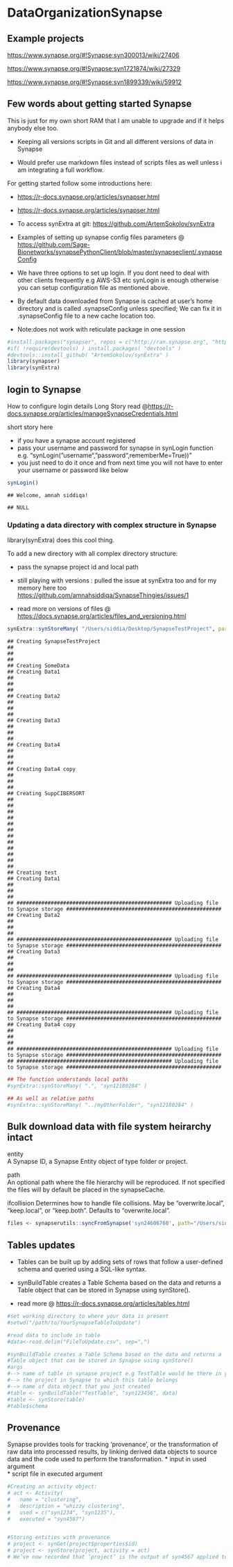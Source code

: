 DataOrganizationSynapse
================

## Example projects

<https://www.synapse.org/#!Synapse:syn300013/wiki/27406>

<https://www.synapse.org/#!Synapse:syn1721874/wiki/27329>

<https://www.synapse.org/#!Synapse:syn1899339/wiki/59912>

## Few words about getting started Synapse

This is just for my own short RAM that I am unable to upgrade and if it
helps anybody else too.

  - Keeping all versions scripts in Git and all different versions of
    data in Synapse

  - Would prefer use markdown files instead of scripts files as well
    unless i am integrating a full workflow.

For getting started follow some introductions here:

  - <https://r-docs.synapse.org/articles/synapser.html>

  - <https://r-docs.synapse.org/articles/synapser.html>

  - To access synExtra at git:
    <https://github.com/ArtemSokolov/synExtra>

  - Examples of setting up synapse config files parameters @
    <https://github.com/Sage-Bionetworks/synapsePythonClient/blob/master/synapseclient/.synapseConfig>

  - We have three options to set up login. If you dont need to deal with
    other clients frequently e.g AWS-S3 etc synLogin is enough otherwise
    you can setup configuration file as mentioned above.

  - By default data downloaded from Synapse is cached at user’s home
    directory and is called .synapseConfig unless specified; We can fix
    it in .synapseConfig file to a new cache location too.

  - Note:does not work with reticulate package in one session

<!-- end list -->

``` r
#install.packages("synapser", repos = c("http://ran.synapse.org", "http://cran.fhcrc.org"))
#if( !require(devtools) ) install.packages( "devtools" )
#devtools::install_github( "ArtemSokolov/synExtra" )
library(synapser)
library(synExtra)
```

## login to Synapse

How to configure login details Long Story read
@https://r-docs.synapse.org/articles/manageSynapseCredentials.html

short story here

  - if you have a synapse account registered
  - pass your username and password for synapse in synLogin function
    e.g. “synLogin(”username“,”password“,rememberMe=True))”
  - you just need to do it once and from next time you will not have to
    enter your username or password like below

<!-- end list -->

``` r
synLogin()
```

    ## Welcome, amnah siddiqa!

    ## NULL

### Updating a data directory with complex structure in Synapse

library(synExtra) does this cool thing.

To add a new directory with all complex directory structure:

  - pass the synapse project id and local path

  - still playing with versions : pulled the issue at synExtra too and
    for my memory here too
    <https://github.com/amnahsiddiqa/SynapseThingies/issues/1>

  - read more on versions of files @
    <https://docs.synapse.org/articles/files_and_versioning.html>

<!-- end list -->

``` r
synExtra::synStoreMany( "/Users/siddia/Desktop/SynapseTestProject", parent="syn24215009")
```

    ## Creating SynapseTestProject 
    ## 
    ## 
    ## 
    ## Creating SomeData 
    ## Creating Data1 
    ## 
    ## 
    ## 
    ## Creating Data2 
    ## 
    ## 
    ## 
    ## Creating Data3 
    ## 
    ## 
    ## 
    ## Creating Data4 
    ## 
    ## 
    ## 
    ## Creating Data4 copy 
    ## 
    ## 
    ## 
    ## Creating SuppCIBERSORT 
    ## 
    ## 
    ## 
    ## 
    ## 
    ## 
    ## 
    ## 
    ## 
    ## 
    ## 
    ## 
    ## Creating test 
    ## Creating Data1 
    ## 
    ## 
    ## 
    ## ################################################## Uploading file to Synapse storage ##################################################
    ## Creating Data2 
    ## 
    ## 
    ## 
    ## ################################################## Uploading file to Synapse storage ##################################################
    ## Creating Data3 
    ## 
    ## 
    ## 
    ## ################################################## Uploading file to Synapse storage ##################################################
    ## Creating Data4 
    ## 
    ## 
    ## 
    ## ################################################## Uploading file to Synapse storage ##################################################
    ## Creating Data4 copy 
    ## 
    ## 
    ## 
    ## ################################################## Uploading file to Synapse storage ##################################################
    ## ################################################## Uploading file to Synapse storage ##################################################

``` r
## The function understands local paths
#synExtra::synStoreMany( ".", "syn12180284" )

## As well as relative paths
#synExtra::synStoreMany( "../myOtherFolder", "syn12180284" )
```

## Bulk download data with file system heirarchy intact

entity  
A Synapse ID, a Synapse Entity object of type folder or project.

path  
An optional path where the file hierarchy will be reproduced. If not
specified the files will by default be placed in the synapseCache.

ifcollision Determines how to handle file collisions. May be
“overwrite.local”, “keep.local”, or “keep.both”. Defaults to
“overwrite.local”.

``` r
files <- synapserutils::syncFromSynapse('syn24606760', path="/Users/siddia/Desktop/SynapseTestProject/test") 
```

## Tables updates

  - Tables can be built up by adding sets of rows that follow a
    user-defined schema and queried using a SQL-like syntax.

  - synBuildTable creates a Table Schema based on the data and returns a
    Table object that can be stored in Synapse using synStore().

  - read more @ <https://r-docs.synapse.org/articles/tables.html>

<!-- end list -->

``` r
#set working directory to where your data is present 
#setwd("/path/to/YourSynapseTableToUpdate")

#read data to include in table 
#data<-read.delim("FileToUpdate.csv", sep=",")

#synBuildTable creates a Table Schema based on the data and returns a 
#Table object that can be stored in Synapse using synStore()
#args 
#--> name of table in synapse project e.g TestTable would be there in your synapse project
#--> the project in Synapse to which this table belongs
#--> name of data object that you just created 
#table <- synBuildTable("TestTable", "syn123456", data)
#table <- synStore(table)
#table$schema
```

## Provenance

Synapse provides tools for tracking ‘provenance’, or the transformation
of raw data into processed results, by linking derived data objects to
source data and the code used to perform the transformation. \* input in
used argument  
\* script file in executed argument

``` r
#Creating an activity object:
# act <- Activity(
#   name = "clustering",
#   description = "whizzy clustering",
#   used = c("syn1234", "syn1235"),
#   executed = "syn4567")


#Storing entities with provenance
# project <- synGet(project$properties$id)
# project <- synStore(project, activity = act)
# We’ve now recorded that ‘project’ is the output of syn4567 applied to the data stored in syn1234 and syn1235.
```
